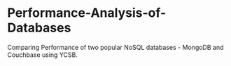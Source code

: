 # Performance-Analysis-of-Databases

Comparing Performance of two popular NoSQL databases - MongoDB and Couchbase using YCSB.  
